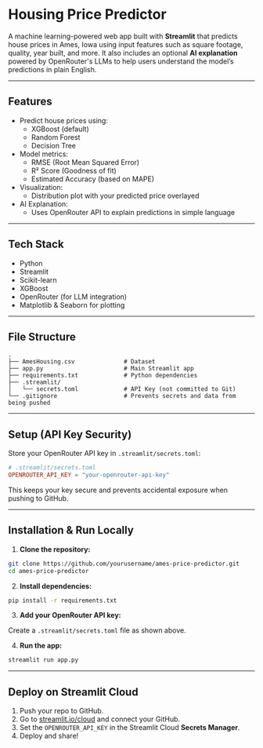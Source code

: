# Housing Price Predictor

A machine learning-powered web app built with **Streamlit** that predicts house prices in Ames, Iowa using input features such as square footage, quality, year built, and more. It also includes an optional **AI explanation** powered by OpenRouter's LLMs to help users understand the model’s predictions in plain English.

---

## Features

- Predict house prices using:
  - XGBoost (default)
  - Random Forest
  - Decision Tree
- Model metrics:
  - RMSE (Root Mean Squared Error)
  - R² Score (Goodness of fit)
  - Estimated Accuracy (based on MAPE)
- Visualization:
  - Distribution plot with your predicted price overlayed
- AI Explanation:
  - Uses OpenRouter API to explain predictions in simple language

---

## Tech Stack

- Python
- Streamlit
- Scikit-learn
- XGBoost
- OpenRouter (for LLM integration)
- Matplotlib & Seaborn for plotting

---

## File Structure

```
.
├── AmesHousing.csv              # Dataset
├── app.py                       # Main Streamlit app
├── requirements.txt             # Python dependencies
├── .streamlit/
│   └── secrets.toml             # API Key (not committed to Git)
└── .gitignore                   # Prevents secrets and data from being pushed
```

---

## Setup (API Key Security)

Store your OpenRouter API key in `.streamlit/secrets.toml`:

```toml
# .streamlit/secrets.toml
OPENROUTER_API_KEY = "your-openrouter-api-key"
```

This keeps your key secure and prevents accidental exposure when pushing to GitHub.

---

## Installation & Run Locally

1. **Clone the repository:**

```bash
git clone https://github.com/yourusername/ames-price-predictor.git
cd ames-price-predictor
```

2. **Install dependencies:**

```bash
pip install -r requirements.txt
```

3. **Add your OpenRouter API key:**

Create a `.streamlit/secrets.toml` file as shown above.

4. **Run the app:**

```bash
streamlit run app.py
```

---

## Deploy on Streamlit Cloud

1. Push your repo to GitHub.
2. Go to [streamlit.io/cloud](https://streamlit.io/cloud) and connect your GitHub.
3. Set the `OPENROUTER_API_KEY` in the Streamlit Cloud **Secrets Manager**.
4. Deploy and share!
